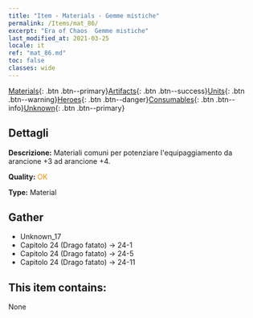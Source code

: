 ```yaml
---
title: "Item - Materials - Gemme mistiche"
permalink: /Items/mat_86/
excerpt: "Era of Chaos  Gemme mistiche"
last_modified_at: 2021-03-25
locale: it
ref: "mat_86.md"
toc: false
classes: wide
---
```

 [Materials](/it/Items/){: .btn .btn--primary}[Artifacts](/it/Items/Artifacts/){: .btn .btn--success}[Units](/it/Items/Units/){: .btn .btn--warning}[Heroes](/it/Items/Heroes/){: .btn .btn--danger}[Consumables](/it/Items/Consumables/){: .btn .btn--info}[Unknown](/it/Items/Unknown/){: .btn .btn--primary}

## Dettagli
 **Descrizione:** Materiali comuni per potenziare l'equipaggiamento da arancione +3 ad arancione +4.

 **Quality:** <span style="color: #FF8C00">OK</span>

 **Type:** Material

## Gather

*    Unknown_17 
*    Capitolo 24 (Drago fatato) -> 24-1 
*    Capitolo 24 (Drago fatato) -> 24-5 
*    Capitolo 24 (Drago fatato) -> 24-11 

## This item contains:

  None

